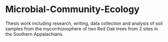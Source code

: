 # Microbial-Community-Ecology
Thesis work including research, writing, data collection and analysis of soil samples from the mycorrhizosphere of two Red Oak trees from 2 sites in the Southern Appalachians.

